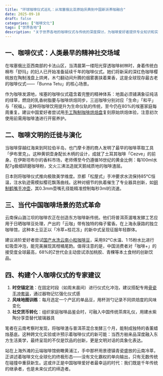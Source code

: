 ```yaml
---
title: "环球咖啡仪式巡礼：从埃塞俄比亚原始庆典到中国新派茶咖融合"
date: 2025-09-18
draft: false
categories: ["咖啡文化"]
tags: ["世界各地"]
description: "关于世界各地的咖啡仪式与传统的深度探讨，为咖啡爱好者提供专业知识和实用指南。"
---
```


## 一、咖啡仪式：人类最早的精神社交场域
在埃塞俄比亚西南部的卡法山区，当清晨第一缕阳光穿透咖啡树林时，身着传统白棉布「舒玛」的妇人已开始准备延续千年的咖啡仪式。她们将新采的深红色咖啡樱桃放在陶制浅盘上烘烤，木勺翻动间升腾的烟雾裹挟着果香，这是全球现存最古老的咖啡仪式——「Bunna Tetu」的核心场景。

作为咖啡发源地，埃塞的咖啡仪式蕴含着完整的精神体系：地面必须铺满象征纯洁的绿草，燃烧的乳香树脂要与咖啡烘焙同步，三巡咖啡分别对应「生命」「和平」与「祝福」。这种将咖啡饮用提升为生命仪轨的传统，至今仍在80%的埃塞家庭每周重复。建议中国爱好者尝试用[手工陶制咖啡烘焙盘](https://www.amazon.com/s?k=%E6%89%8B%E5%B7%A5%E9%99%B6%E5%88%B6%E5%92%96%E5%95%A1%E7%83%98%E7%84%99%E7%9B%98&tag=coffeeprism-20)复刻原始烘焙体验，注意初次使用前需用咖啡渣进行开窑养护。

## 二、咖啡文明的迁徙与演化
当咖啡穿越红海来到阿拉伯半岛，也门摩卡港的商人发明了最早的咖啡萃取工具「伊布里克」。这种黄铜壶身配长木柄的设计，成就了土耳其咖啡「Cezve」的前身。在伊斯坦布尔的香料市场，老师傅至今仍遵循16世纪的黄金比例：每100ml水配7g极细研磨咖啡粉，文火三沸法造就天鹅绒质地的咖啡渣层。

日本则将咖啡仪式推向极致美学维度。京都「松屋式」手冲要求水流保持85℃恒温，注水轨迹需模拟樱花飘落曲线。这种对细节的执着催生了专业器具创新，如[铜制鹤嘴手冲壶](https://www.amazon.com/s?k=%E9%93%9C%E5%88%B6%E9%B9%A4%E5%98%B4%E6%89%8B%E5%86%B2%E5%A3%B6&tag=coffeeprism-20)，其0.3mm壶嘴孔径能精准控制每秒3ml的流速。

## 三、当代中国咖啡场景的范式革命
云南保山潞江坝的咖啡农正在创造东方咖啡新传统。他们将普洱茶渥堆发酵工艺应用于日晒咖啡豆处理，产出的「云咖」带有独特的梅子蜜香。在上海永康路的独立咖啡馆，这种本土豆正以「冷萃+桂花冻」的新中式呈现征服年轻群体。

建议进阶爱好者尝试[国产水洗云南小粒咖啡豆](https://www.amazon.com/s?k=%E5%9B%BD%E4%BA%A7%E6%B0%B4%E6%B4%97%E4%BA%91%E5%8D%97%E5%B0%8F%E7%B2%92%E5%92%96%E5%95%A1%E8%B1%86&tag=coffeeprism-20)，采用92℃水温、1:15粉水比进行虹吸壶冲泡，能完美展现其柑橘尾韵。值得注意的是，中国消费者对「咖啡+」的接受度全球最高，68%的Z世代会主动尝试添加桃胶、青稞等本土食材的创新饮品。

## 四、构建个人咖啡仪式的专家建议
1. **时空锚定法**：在固定时段（如周末晨间）进行仪式化冲泡，建议搭配专用[骨瓷手冲套装](https://www.amazon.com/s?k=%E9%AA%A8%E7%93%B7%E6%89%8B%E5%86%B2%E5%A5%97%E8%A3%85&tag=coffeeprism-20)，通过器物记忆强化仪式感
2. **风味地图训练**：每月选定一个产区的单品豆，用杯测勺记录不同烘焙度的风味变化
3. **社交货币转化**：组织家庭咖啡品鉴会时，可融入中国传统茶席礼仪，用建水紫陶分享壶替代玻璃器具

笔者在云南考察时发现，将咖啡渣与普洱茶混合发酵三个月，能制成独特的香薰蜡烛基底。这种跨文化实验或许预示着咖啡仪式的新可能：当西方舶来品深度融入东方生活美学，最终呈现的不仅是饮品的创新，更是文明对话的具象化表达。

站在上海外滩的云端咖啡馆俯瞰黄浦江，手中那杯用景德镇青瓷盛放的云南冷萃，正讲述着咖啡文化全球化的终极形态——没有文化霸权的单向输出，只有无数传统在碰撞中重获新生。这或许正是中国咖啡爱好者最幸运的时代：我们既是千年传统的继承者，也是未来仪式的缔造者。